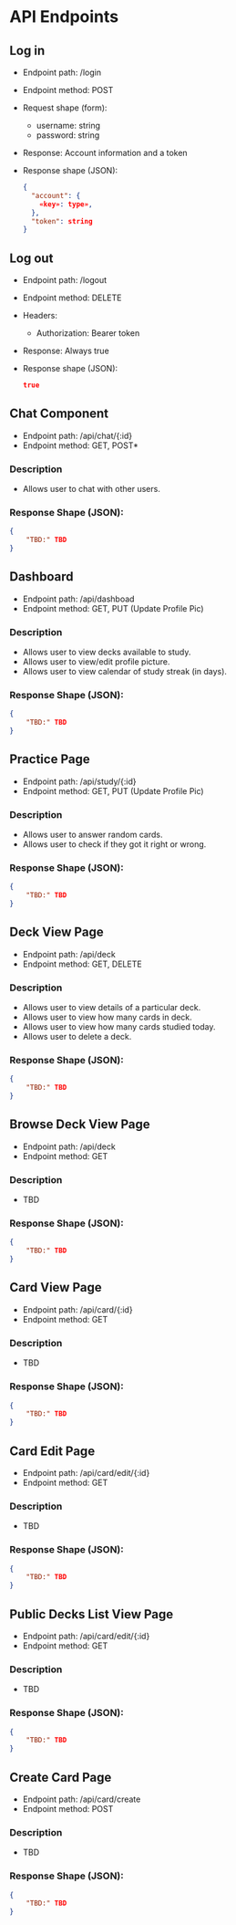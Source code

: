 # API Endpoints

## Log in

- Endpoint path: /login
- Endpoint method: POST

- Request shape (form):

  - username: string
  - password: string

- Response: Account information and a token
- Response shape (JSON):
  ```json
  {
    "account": {
      «key»: type»,
    },
    "token": string
  }
  ```

## Log out

- Endpoint path: /logout
- Endpoint method: DELETE

- Headers:

  - Authorization: Bearer token

- Response: Always true
- Response shape (JSON):
  ```json
  true
  ```

## Chat Component

- Endpoint path: /api/chat/{:id}
- Endpoint method: GET, POST\*

### Description

- Allows user to chat with other users.

### Response Shape (JSON):

```JSON
{
    "TBD:" TBD
}
```

## Dashboard

- Endpoint path: /api/dashboad
- Endpoint method: GET, PUT (Update Profile Pic)

### Description

- Allows user to view decks available to study.
- Allows user to view/edit profile picture.
- Allows user to view calendar of study streak (in days).

### Response Shape (JSON):

```JSON
{
    "TBD:" TBD
}
```

## Practice Page

- Endpoint path: /api/study/{:id}
- Endpoint method: GET, PUT (Update Profile Pic)

### Description

- Allows user to answer random cards.
- Allows user to check if they got it right or wrong.

### Response Shape (JSON):

```JSON
{
    "TBD:" TBD
}
```

## Deck View Page

- Endpoint path: /api/deck
- Endpoint method: GET, DELETE

### Description

- Allows user to view details of a particular deck.
- Allows user to view how many cards in deck.
- Allows user to view how many cards studied today.
- Allows user to delete a deck.

### Response Shape (JSON):

```JSON
{
    "TBD:" TBD
}
```

## Browse Deck View Page

- Endpoint path: /api/deck
- Endpoint method: GET

### Description

- TBD

### Response Shape (JSON):

```JSON
{
    "TBD:" TBD
}
```

## Card View Page

- Endpoint path: /api/card/{:id}
- Endpoint method: GET

### Description

- TBD

### Response Shape (JSON):

```JSON
{
    "TBD:" TBD
}
```

## Card Edit Page

- Endpoint path: /api/card/edit/{:id}
- Endpoint method: GET

### Description

- TBD

### Response Shape (JSON):

```JSON
{
    "TBD:" TBD
}
```

## Public Decks List View Page

- Endpoint path: /api/card/edit/{:id}
- Endpoint method: GET

### Description

- TBD

### Response Shape (JSON):

```JSON
{
    "TBD:" TBD
}
```

## Create Card Page

- Endpoint path: /api/card/create
- Endpoint method: POST

### Description

- TBD

### Response Shape (JSON):

```JSON
{
    "TBD:" TBD
}
```

